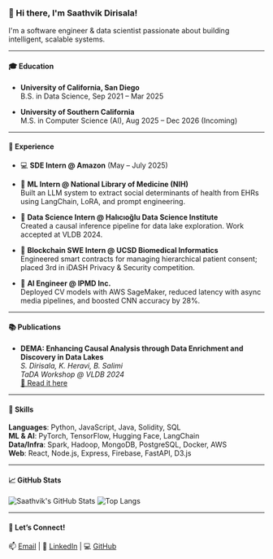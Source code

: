### 👋 Hi there, I'm Saathvik Dirisala!

I'm a software engineer & data scientist passionate about building intelligent, scalable systems.

---

#### 🎓 Education
- **University of California, San Diego**  
  B.S. in Data Science, Sep 2021 – Mar 2025  

- **University of Southern California**  
  M.S. in Computer Science (AI), Aug 2025 – Dec 2026 (Incoming)

---

#### 🚀 Experience
- 💻 **SDE Intern @ Amazon** (May – July 2025)

- 🧠 **ML Intern @ National Library of Medicine (NIH)**  
  Built an LLM system to extract social determinants of health from EHRs using LangChain, LoRA, and prompt engineering.

- 🔬 **Data Science Intern @ Halıcıoğlu Data Science Institute**  
  Created a causal inference pipeline for data lake exploration. Work accepted at VLDB 2024.

- 🔗 **Blockchain SWE Intern @ UCSD Biomedical Informatics**  
  Engineered smart contracts for managing hierarchical patient consent; placed 3rd in iDASH Privacy & Security competition.

- 🤖 **AI Engineer @ IPMD Inc.**  
  Deployed CV models with AWS SageMaker, reduced latency with async media pipelines, and boosted CNN accuracy by 28%.

---

#### 📚 Publications
- **DEMA: Enhancing Causal Analysis through Data Enrichment and Discovery in Data Lakes**  
  _S. Dirisala, K. Heravi, B. Salimi_  
  *TaDA Workshop @ VLDB 2024*  
  [🔗 Read it here](https://tabular-data-analysis.github.io/tada2024/papers/TaDA.12.pdf)

---

#### 🧰 Skills
**Languages**: Python, JavaScript, Java, Solidity, SQL  
**ML & AI**: PyTorch, TensorFlow, Hugging Face, LangChain  
**Data/Infra**: Spark, Hadoop, MongoDB, PostgreSQL, Docker, AWS  
**Web**: React, Node.js, Express, Firebase, FastAPI, D3.js

---

#### 📈 GitHub Stats

![Saathvik's GitHub Stats](https://github-readme-stats.vercel.app/api?username=saathvikpd&show_icons=true&theme=tokyonight&count_private=true)
![Top Langs](https://github-readme-stats.vercel.app/api/top-langs/?username=saathvikpd&layout=compact&theme=tokyonight)

---

#### 🧩 Let’s Connect!
📫 [Email](mailto:saathvik.pd@gmail.com) | 💼 [LinkedIn](https://linkedin.com/in/saathvik-dirisala-4a1817197) | 💻 [GitHub](https://github.com/saathvikpd)
